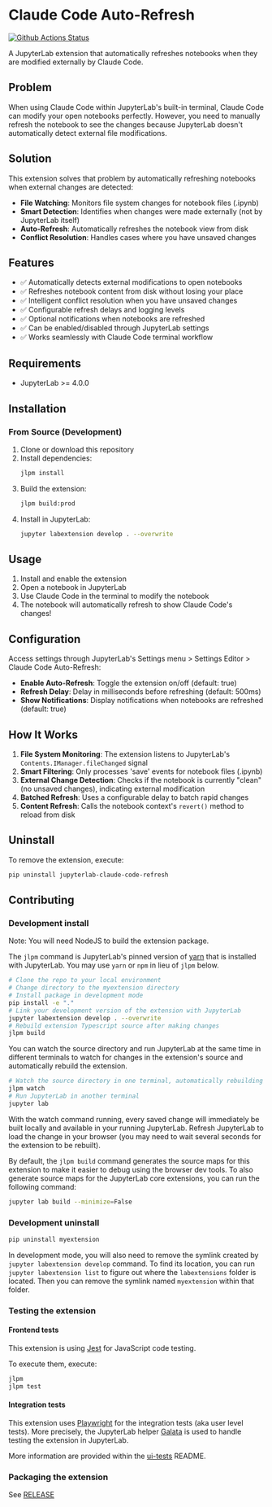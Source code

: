 # Claude Code Auto-Refresh

[![Github Actions Status](https://github.com/wenatuhs/jupyterlab-claude-code-refresh/workflows/Build/badge.svg)](https://github.com/wenatuhs/jupyterlab-claude-code-refresh/actions/workflows/build.yml)

A JupyterLab extension that automatically refreshes notebooks when they are modified externally by Claude Code.

## Problem

When using Claude Code within JupyterLab's built-in terminal, Claude Code can modify your open notebooks perfectly. However, you need to manually refresh the notebook to see the changes because JupyterLab doesn't automatically detect external file modifications.

## Solution

This extension solves that problem by automatically refreshing notebooks when external changes are detected:

- **File Watching**: Monitors file system changes for notebook files (.ipynb)
- **Smart Detection**: Identifies when changes were made externally (not by JupyterLab itself)
- **Auto-Refresh**: Automatically refreshes the notebook view from disk
- **Conflict Resolution**: Handles cases where you have unsaved changes

## Features

- ✅ Automatically detects external modifications to open notebooks
- ✅ Refreshes notebook content from disk without losing your place
- ✅ Intelligent conflict resolution when you have unsaved changes
- ✅ Configurable refresh delays and logging levels
- ✅ Optional notifications when notebooks are refreshed
- ✅ Can be enabled/disabled through JupyterLab settings
- ✅ Works seamlessly with Claude Code terminal workflow

## Requirements

- JupyterLab >= 4.0.0

## Installation

### From Source (Development)

1. Clone or download this repository
2. Install dependencies:
   ```bash
   jlpm install
   ```
3. Build the extension:
   ```bash
   jlpm build:prod
   ```
4. Install in JupyterLab:
   ```bash
   jupyter labextension develop . --overwrite
   ```

## Usage

1. Install and enable the extension
2. Open a notebook in JupyterLab
3. Use Claude Code in the terminal to modify the notebook
4. The notebook will automatically refresh to show Claude Code's changes!

## Configuration

Access settings through JupyterLab's Settings menu > Settings Editor > Claude Code Auto-Refresh:

- **Enable Auto-Refresh**: Toggle the extension on/off (default: true)
- **Refresh Delay**: Delay in milliseconds before refreshing (default: 500ms)
- **Show Notifications**: Display notifications when notebooks are refreshed (default: true)

## How It Works

1. **File System Monitoring**: The extension listens to JupyterLab's `Contents.IManager.fileChanged` signal
2. **Smart Filtering**: Only processes 'save' events for notebook files (.ipynb)
3. **External Change Detection**: Checks if the notebook is currently "clean" (no unsaved changes), indicating external modification
4. **Batched Refresh**: Uses a configurable delay to batch rapid changes
5. **Content Refresh**: Calls the notebook context's `revert()` method to reload from disk

## Uninstall

To remove the extension, execute:

```bash
pip uninstall jupyterlab-claude-code-refresh
```

## Contributing

### Development install

Note: You will need NodeJS to build the extension package.

The `jlpm` command is JupyterLab's pinned version of
[yarn](https://yarnpkg.com/) that is installed with JupyterLab. You may use
`yarn` or `npm` in lieu of `jlpm` below.

```bash
# Clone the repo to your local environment
# Change directory to the myextension directory
# Install package in development mode
pip install -e "."
# Link your development version of the extension with JupyterLab
jupyter labextension develop . --overwrite
# Rebuild extension Typescript source after making changes
jlpm build
```

You can watch the source directory and run JupyterLab at the same time in different terminals to watch for changes in the extension's source and automatically rebuild the extension.

```bash
# Watch the source directory in one terminal, automatically rebuilding when needed
jlpm watch
# Run JupyterLab in another terminal
jupyter lab
```

With the watch command running, every saved change will immediately be built locally and available in your running JupyterLab. Refresh JupyterLab to load the change in your browser (you may need to wait several seconds for the extension to be rebuilt).

By default, the `jlpm build` command generates the source maps for this extension to make it easier to debug using the browser dev tools. To also generate source maps for the JupyterLab core extensions, you can run the following command:

```bash
jupyter lab build --minimize=False
```

### Development uninstall

```bash
pip uninstall myextension
```

In development mode, you will also need to remove the symlink created by `jupyter labextension develop`
command. To find its location, you can run `jupyter labextension list` to figure out where the `labextensions`
folder is located. Then you can remove the symlink named `myextension` within that folder.

### Testing the extension

#### Frontend tests

This extension is using [Jest](https://jestjs.io/) for JavaScript code testing.

To execute them, execute:

```sh
jlpm
jlpm test
```

#### Integration tests

This extension uses [Playwright](https://playwright.dev/docs/intro/) for the integration tests (aka user level tests).
More precisely, the JupyterLab helper [Galata](https://github.com/jupyterlab/jupyterlab/tree/master/galata) is used to handle testing the extension in JupyterLab.

More information are provided within the [ui-tests](./ui-tests/README.md) README.

### Packaging the extension

See [RELEASE](RELEASE.md)
